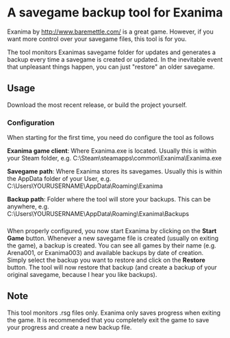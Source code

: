 # A savegame backup tool for Exanima

Exanima by http://www.baremettle.com/ is a great game. However, if you want more control over your savegame files, this tool is for you.

The tool monitors Exanimas savegame folder for updates and generates a backup every time a savegame is created or updated. In the inevitable event that unpleasant things happen, you can just "restore" an older savegame.

## Usage
Download the most recent release, or build the project yourself.

### Configuration
When starting for the first time, you need do configure the tool as follows

**Exanima game client**:
Where Exanima.exe is located. Usually this is within your Steam folder, e.g. C:\Steam\steamapps\common\Exanima\Exanima.exe

**Savegame path**:
Where Exanima stores its savegames. Usually this is within the AppData folder of your User, e.g. C:\Users\YOURUSERNAME\AppData\Roaming\Exanima

**Backup path**:
Folder where the tool will store your backups. This can be anywhere, e.g. C:\Users\YOURUSERNAME\AppData\Roaming\Exanima\Backups

###
When properly configured, you now start Exanima by clicking on the **Start Game** button. Whenever a new savegame file is created (usually on exiting the game), a backup is created.
You can see all games by their name (e.g. Arena001, or Exanima003) and available backups by date of creation. Simply select the backup you want to restore and click on the **Restore** button. The tool will now restore that backup (and create a backup of your original savegame, because I hear you like backups).


## Note
This tool monitors .rsg files only.
Exanima only saves progress when exiting the game. It is recommended that you completely exit the game to save your progress and create a new backup file.
